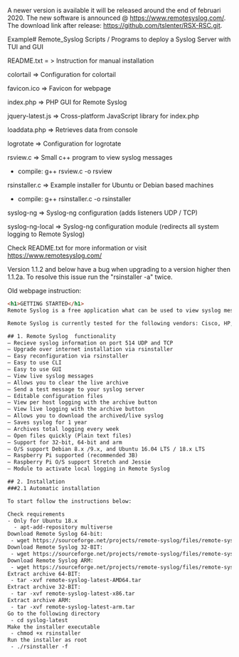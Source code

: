 A newer version is available it will be released around the end of februari 2020. The new software is announced @ https://www.remotesyslog.com/. The download link after release: https://github.com/tslenter/RSX-RSC.git.

Example# Remote_Syslog
Scripts / Programs to deploy a Syslog Server with TUI and GUI

README.txt = > Instruction for manual installation
 
colortail => Configuration for colortail

favicon.ico => Favicon for webpage
 
index.php => PHP GUI for Remote Syslog
 
jquery-latest.js => Cross-platform JavaScript library for index.php
 
loaddata.php => Retrieves data from console
 
logrotate => Configuration for logrotate
 
rsview.c => Small c++ program to view syslog messages
- compile: g++ rsview.c -o rsview

rsinstaller.c => Example installer for Ubuntu or Debian based machines
- compile: g++ rsinstaller.c -o rsinstaller

syslog-ng => Syslog-ng configuration (adds listeners UDP / TCP)

syslog-ng-local => Syslog-ng configuration module (redirects all system logging to Remote Syslog)

Check README.txt for more information or visit https://www.remotesyslog.com/

Version 1.1.2 and below have a bug when upgrading to a version higher then 1.1.2a. To resolve this issue run the "rsinstaller -a" twice.

Old webpage instruction:

```html
<h1>GETTING STARTED</h1>
Remote Syslog is a free application what can be used to view syslog messages. It uses 3 small c++ programs for installation and CLI log control. Recently we added a web based GUI, this gives you a easy way of viewing and extracting syslog messages. The buildin installer installs syslog-ng as syslog deamon and combines this with colortail and apache2 to enhance the display output.

Remote Syslog is currently tested for the following vendors: Cisco, HP, Ubiquiti and F5. This test concluded a network with 400 devices with some devices in debug mode.

## 1. Remote Syslog  functionality
– Recieve syslog information on port 514 UDP and TCP
– Upgrade over internet installation via rsinstaller
– Easy reconfiguration via rsinstaller
– Easy to use CLI
– Easy to use GUI
– View live syslog messages
– Allows you to clear the live archive
– Send a test message to your syslog server
– Editable configuration files
– View per host logging with the archive button
– View live logging with the archive button
– Allows you to download the archived/live syslog
– Saves syslog for 1 year
– Archives total logging every week
– Open files quickly (Plain text files)
– Support for 32-bit, 64-bit and arm
– O/S support Debian 8.x /9.x, and Ubuntu 16.04 LTS / 18.x LTS
– Raspberry Pi supported (recommended 3B)
– Raspberry Pi O/S support Stretch and Jessie
– Module to activate local logging in Remote Syslog

## 2. Installation
###2.1 Automatic installation

To start follow the instructions below:

Check requirements
- Only for Ubuntu 18.x
  - apt-add-repository multiverse
Download Remote Syslog 64-bit:
 - wget https://sourceforge.net/projects/remote-syslog/files/remote-syslog-latest-AMD64.tar
Download Remote Syslog 32-BIT:
 - wget https://sourceforge.net/projects/remote-syslog/files/remote-syslog-latest-x86.tar
Download Remote Syslog ARM:
 - wget https://sourceforge.net/projects/remote-syslog/files/remote-syslog-latest-arm.tar
Extract archive 64-BIT:
 - tar -xvf remote-syslog-latest-AMD64.tar
Extract archive 32-BIT:
 - tar -xvf remote-syslog-latest-x86.tar
Extract archive ARM:
 - tar -xvf remote-syslog-latest-arm.tar
Go to the following directory
 - cd syslog-latest
Make the installer executable
 - chmod +x rsinstaller
Run the installer as root
 - ./rsinstaller -f
```
